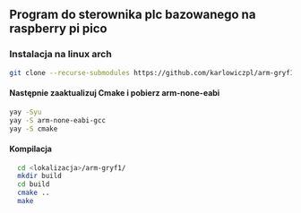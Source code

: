 ## Program do sterownika plc bazowanego na raspberry pi pico

### Instalacja na linux arch

```bash
git clone --recurse-submodules https://github.com/karlowiczpl/arm-gryf1.git
````
#### Następnie zaaktualizuj Cmake i pobierz arm-none-eabi

  ```bash
  yay -Syu
  yay -S arm-none-eabi-gcc 
  yay -S cmake
  ```
#### Kompilacja
```bash
  cd <lokalizacja>/arm-gryf1/
  mkdir build
  cd build
  cmake ..
  make
```
